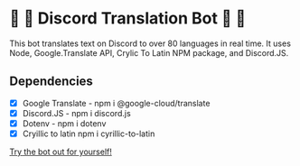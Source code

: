 # 🚀 🎉 Discord Translation Bot 🚀 🎉

This bot translates text on Discord to over 80 languages in real time. It uses Node, Google.Translate API, Crylic To Latin NPM package, and Discord.JS.


## Dependencies
- [x] Google Translate - npm i @google-cloud/translate
- [x] Discord.JS - npm i discord.js
- [x] Dotenv - npm i dotenv
- [x] Cryillic to latin npm i cyrillic-to-latin

[Try the bot out for yourself!](discord.gg/a4p6kvvpdw)
